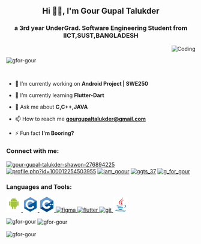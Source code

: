 
<h2 align="center">Hi 👋🏽, I'm Gour Gupal Talukder</h2>
<h3 align="center">a 3rd year UnderGrad. Software Engineering Student from IICT,SUST,BANGLADESH</h3>
<p align="right"><img alt="Coding" width="350" src = "https://media.giphy.com/media/qgQUggAC3Pfv687qPC/giphy.gif"> 
<p align="left"> <img src="https://komarev.com/ghpvc/?username=gfor-gour&label=Profile%20views&color=0e75b6&style=flat" alt="gfor-gour" /> </p>

<p align="left"> <a href="https://twitter.com/" target="blank"><img src="https://img.shields.io/twitter/follow/?logo=twitter&style=for-the-badge" alt="" /></a> </p>

- 🔭 I’m currently working on **Android Project | SWE250**

- 🌱 I’m currently learning **Flutter-Dart**

- 💬 Ask me about **C,C++,JAVA**

- 📫 How to reach me **gourgupaltalukder@gmail.com**

- ⚡ Fun fact **I'm Booring?**

<h3 align="left">Connect with me:</h3>
<p align="left">
<a href="https://linkedin.com/in/gour-gupal-talukder-shawon-276894225" target="blank"><img align="center" src="https://raw.githubusercontent.com/rahuldkjain/github-profile-readme-generator/master/src/images/icons/Social/linked-in-alt.svg" alt="gour-gupal-talukder-shawon-276894225" height="30" width="40" /></a>
<a href="https://fb.com/profile.php?id=100012254503955" target="blank"><img align="center" src="https://raw.githubusercontent.com/rahuldkjain/github-profile-readme-generator/master/src/images/icons/Social/facebook.svg" alt="profile.php?id=100012254503955" height="30" width="40" /></a>
<a href="https://instagram.com/iam_goour" target="blank"><img align="center" src="https://raw.githubusercontent.com/rahuldkjain/github-profile-readme-generator/master/src/images/icons/Social/instagram.svg" alt="iam_goour" height="30" width="40" /></a>
<a href="https://codeforces.com/profile/ggts_37" target="blank"><img align="center" src="https://raw.githubusercontent.com/rahuldkjain/github-profile-readme-generator/master/src/images/icons/Social/codeforces.svg" alt="ggts_37" height="30" width="40" /></a>
<a href="https://www.leetcode.com/g_for_gour" target="blank"><img align="center" src="https://raw.githubusercontent.com/rahuldkjain/github-profile-readme-generator/master/src/images/icons/Social/leet-code.svg" alt="g_for_gour" height="30" width="40" /></a>
</p>

<h3 align="left">Languages and Tools:</h3>
<p align="left"> <a href="https://developer.android.com" target="_blank" rel="noreferrer"> <img src="https://raw.githubusercontent.com/devicons/devicon/master/icons/android/android-original-wordmark.svg" alt="android" width="40" height="40"/> </a> <a href="https://www.cprogramming.com/" target="_blank" rel="noreferrer"> <img src="https://raw.githubusercontent.com/devicons/devicon/master/icons/c/c-original.svg" alt="c" width="40" height="40"/> </a> <a href="https://www.w3schools.com/cpp/" target="_blank" rel="noreferrer"> <img src="https://raw.githubusercontent.com/devicons/devicon/master/icons/cplusplus/cplusplus-original.svg" alt="cplusplus" width="40" height="40"/> </a> <a href="https://www.figma.com/" target="_blank" rel="noreferrer"> <img src="https://www.vectorlogo.zone/logos/figma/figma-icon.svg" alt="figma" width="40" height="40"/> </a> <a href="https://flutter.dev" target="_blank" rel="noreferrer"> <img src="https://www.vectorlogo.zone/logos/flutterio/flutterio-icon.svg" alt="flutter" width="40" height="40"/> </a> <a href="https://git-scm.com/" target="_blank" rel="noreferrer"> <img src="https://www.vectorlogo.zone/logos/git-scm/git-scm-icon.svg" alt="git" width="40" height="40"/> </a> <a href="https://www.java.com" target="_blank" rel="noreferrer"> <img src="https://raw.githubusercontent.com/devicons/devicon/master/icons/java/java-original.svg" alt="java" width="40" height="40"/> </a> </p>

<p><img align="left" src="https://github-readme-stats.vercel.app/api/top-langs?username=gfor-gour&show_icons=true&locale=en&layout=compact" alt="gfor-gour" /></p>

<p>&nbsp;<img align="center" src="https://github-readme-stats.vercel.app/api?username=gfor-gour&show_icons=true&locale=en" alt="gfor-gour" /></p>

<p><img align="center" src="https://github-readme-streak-stats.herokuapp.com/?user=gfor-gour&" alt="gfor-gour" /></p>
